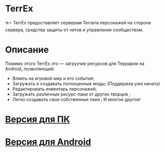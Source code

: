 # TerrEx
☕️⚡ TerrEx предоставляет серверам Terraria персонажей на стороне сервера, средства защиты от читов и управления сообществом.

# Описание
Помимо этого TerrEx это — загрузчик ресурсов для Террарии на Android, позволяющий:

- Влиять на игровой мир и его события;
- Загружать и создавать полноценные моды; (Поддержка уже начата)
- Редактировать инвентарь персонажей;
- Загружать различные ресурс-паки от других творцов ;
- Легко создавать свои собственные паки ; И многое другое!

# [Версия для ПК](https://github.com/TerraSNG/TerreX)
# [Версия для Android]()
